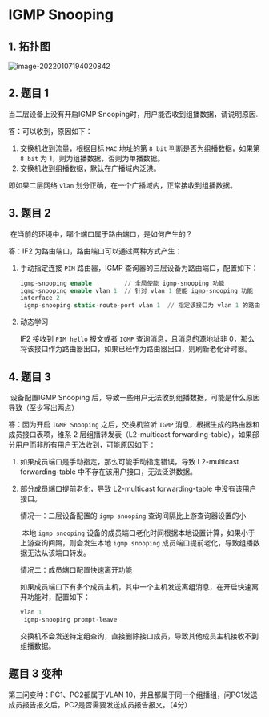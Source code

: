 # IGMP Snooping

## 1. 拓扑图

![image-20220107194020842](https://s2.loli.net/2022/01/07/YOFe4RjqNLnmPzT.png)

## 2. 题目 1

当二层设备上没有开启IGMP Snooping时，用户能否收到组播数据，请说明原因.

答：可以收到，原因如下：

1. 交换机收到流量，根据目标 `MAC` 地址的第 `8 bit` 判断是否为组播数据，如果第 `8 bit` 为 1，则为组播数据，否则为单播数据。
2. 交换机收到组播数据，默认在广播域内泛洪。

即如果二层网络 `vlan` 划分正确，在一个广播域内，正常接收到组播数据。

## 3. 题目 2

​	在当前的环境中，哪个端口属于路由端口，是如何产生的？

答：IF2 为路由端口，路由端口可以通过两种方式产生：

1. 手动指定连接 `PIM` 路由器，IGMP 查询器的三层设备为路由端口，配置如下：

   ```sql
   igmp-snooping enable			// 全局使能 igmp-snooping 功能
   igmp-snooping enable vlan 1	// 针对 vlan 1 使能 igmp-snooping 功能
   interface 2
   	igmp-snooping static-route-port vlan 1	// 指定该接口为 vlan 1 的路由接口
   ```

2. 动态学习

   IF2 接收到 `PIM hello` 报文或者 `IGMP` 查询消息，且消息的源地址非 0，那么将该接口作为路由器出口，如果已经作为路由器出口，则刷新老化计时器。

## 4. 题目 3

​	设备配置IGMP Snooping 后，导致一些用户无法收到组播数据，可能是什么原因导致（至少写出两点）

答：因为开启 `IGMP Snooping` 之后，交换机监听 `IGMP` 消息，根据生成的路由器和成员接口表项，维系 2 层组播转发表（L2-multicast forwarding-table），如果部分用户而非所有用户无法收到，可能原因如下：

1. 如果成员端口是手动指定，那么可能手动指定错误，导致 L2-multicast forwarding-table 中不存在该用户接口，无法泛洪数据。

2. 部分成员端口提前老化，导致 L2-multicast forwarding-table 中没有该用户接口。

   情况一：二层设备配置的 `igmp snooping` 查询间隔比上游查询器设置的小

   ​	本地 `igmp snooping` 设备的成员端口老化时间根据本地设置计算，如果小于上游查询间隔，则会发生本地 `igmp snooping` 成员端口提前老化，导致组播数据无法从该端口转发。

   情况二：成员端口配置快速离开功能

   ​	如果成员端口下有多个成员主机，其中一个主机发送离组消息，在开启快速离开功能时，配置如下：

   ```sql
   vlan 1
   	igmp-snooping prompt-leave
   ```

   交换机不会发送特定组查询，直接删除接口成员，导致其他成员主机接收不到组播数据。




## 题目 3 变种

第三问变种：PC1、PC2都属于VLAN 10，并且都属于同一个组播组，问PC1发送成员报告报文后，PC2是否需要发送成员报告报文。（4分）
